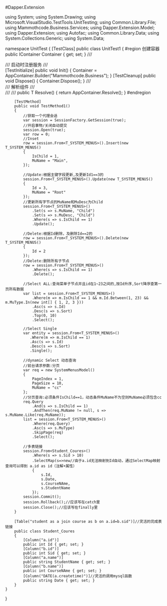  #Dapper.Extension

using System;
using System.Drawing;
using Microsoft.VisualStudio.TestTools.UnitTesting;
using Common.Library.File;
using Mammothcode.Business.Services;
using Dapper.Extension.Model;
using Dapper.Extension;
using Autofac;
using Common.Library.Data;
using System.Collections.Generic;
using System.Data;

namespace UnitTest
{
    [TestClass]
    public class UnitTest1
    {
        #region 创建容器
        public IContainer Container { get; set; }
        /// <summary>
        /// 启动时注册服务
        /// </summary>
        [TestInitialize]
        public void Init()
        {
            Container = AppContainer.Builder("Mammothcode.Business");
        }
        [TestCleanup]
        public void Dispose()
        {
            Container.Dispose();
        }
        /// <summary>
        /// 解析组件
        /// </summary>
        /// <typeparam name="T"></typeparam>
        /// <returns></returns>
        public T Resolve<T>()
        {
            return AppContainer.Resolve<T>();
        }
        #endregion


        [TestMethod]
        public void TestMethod1()
        {
            //获取一个代理会话
            var session = SessionFactory.GetSession(true);
            //开启事物/关闭自动提交
            session.Open(true);
            var row = 0;
            //Inset
            row = session.From<T_SYSTEM_MENUS>().Insert(new T_SYSTEM_MENUS()
            {
                IsChild = 1,
                MuName = "Main",
            });

            //Update:根据主键字段更新,及更新Id1==3的
            session.From<T_SYSTEM_MENUS>().Update(new T_SYSTEM_MENUS()
            {
                Id = 3,
                MuName = "Root"
            });
            //更新所有字节点的MuName和MuDesc为Child
            session.From<T_SYSTEM_MENUS>()
                .Set(s => s.MuName, "Child")
                .Set(s => s.MuDesc, "Child")
                .Where(s => s.IsChild == 1)
                .Update();

            //Delete:根据Id删除，及删除Id==2的
            row = session.From<T_SYSTEM_MENUS>().Delete(new T_SYSTEM_MENUS()
            {
                Id = 2
            });
            //Delete:删除所有子节点
            row = session.From<T_SYSTEM_MENUS>()
                .Where(s => s.IsChild == 1)
                .Delete();

            //Select ALL:查询菜单子节点并且id在1~23之间的,按Id升序,Sort降序查第一页所有数据
            var list = session.From<T_SYSTEM_MENUS>()
                .Where(m => m.IsChild == 1 && m.Id.Between(1, 23) && m.MuType.In(new int[] { 1, 2, 3 }))
                .Asc(s => s.Id)
                .Desc(s => s.Sort)
                .Top(0, 10)
                .Select();

            //Select Single
            var entity = session.From<T_SYSTEM_MENUS>()
               .Where(m => m.IsChild == 1)
               .Asc(s => s.Id)
               .Desc(s => s.Sort)
               .Single();
            
            //dynamic Select 动态查询
            //前台请求参数:分页
            var req = new SystemMenusModel()
            {
                PageIndex = 1,
                PageSize = 10,
                MuName = "cc"
            };
            //分页查询:必须条件IsChild==1，动态条件MuName不为空则MuName必须包含cc
            req.Query
                .And(s => s.IsChild == 1)
                .AndThen(req.MuName != null, s => s.MuName.Like(req.MuName));
            list = session.From<T_SYSTEM_MENUS>()
                .Where(req.Query)
                .Asc(s => s.MuType)
                .SkipPage(req)
                .Select();

            //多表链接
            session.From<Student_Coures>()
                .Where(s => s.Sid > 10)
                .SelectMap(s=>new//由于a.id无法映射到Id自动，通过SelectMap映射查询可以得到 a.id as id（注解+属性）
                {
                    s.Id,
                    s.Date,
                    s.CourseNAme,
                    s.StudentName
                });
            session.Commit();
            session.Rollback();//应该写在catch里
            session.Close();//应该写在finally里
        }

        [Table("student as a join course as b on a.id=b.sid")]//灵活的完成表链接
        public class Student_Coures
        {
            [Column("a.id")]
            public int Id { get; set; }
            [Column("b.id")]
            public int Sid { get; set; }
            [Column("a.name")]
            public string StudentName { get; set; }
            [Column("b.name")]
            public int CourseNAme { get; set; }
            [Column("DATE(a.createtime)")]//灵活的调用mysql函数
            public string Date { get; set; }
        }
    }
   
   
}
